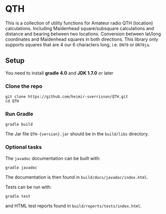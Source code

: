# QTH
This is a collection of utility functions for Amateur radio QTH (location) calculations.
Including Maidenhead square/subsquare calculations and distance and bearing between
two locations.
Conversion between lat/long coordinates and Maidenhead squares in both directions.
This library only supports squares that are 4 our 6 characters long, i.e. `DN70` or `DN70ja`.

## Setup
You need to install **gradle 4.0** and **JDK 1.7.0** or later

### Clone the repo
```
git clone https://github.com/heimir-sverrisson/QTH.git
cd QTH
```
### Run Gradle
```
gradle build
```
The Jar file `QTH-{version}.jar` should be in the `build/libs` directory.

### Optional tasks
The `javadoc` documentation can be built with:
```
gradle javadoc
``` 
The documentation is then found in `build/docs/javadoc/index.html`.

Tests can be run with: 
```
gradle test
``` 
and HTML test reports found in `build/reports/tests/index.html`.
